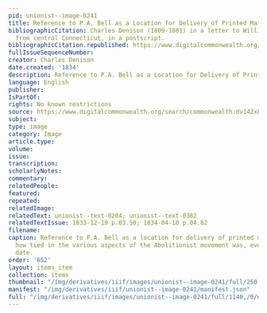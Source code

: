 ```yaml
---
pid: unionist--image-0241
title: Reference to P.A. Bell as a Location for Delivery of Printed Material
bibliographicCitation: Charles Denison (1809-1881) in a letter to William Lloyd Garrison,1834-03-07
  from central Connecticut, in a postscript.
bibliographicCitation.republished: https://www.digitalcommonwealth.org/search/commonwealth:dv142x87k
fullIssueSequenceNumber: 
creator: Charles Denison
date.created: '1834'
description: Reference to P.A. Bell as a Location for Delivery of Printed Material
language: English
publisher: 
IsPartOf: 
rights: No known restrictions
source: https://www.digitalcommonwealth.org/search/commonwealth:dv142x87k
subject: 
type: image
category: Image
article.type: 
volume: 
issue: 
transcription: 
scholarlyNotes: 
commentary: 
relatedPeople: 
featured: 
repeated: 
relatedImage: 
relatedText: unionist--text-0204; unionist--text-0382
relatedTextIssue: 1833-12-19 p.03.50; 1834-04-10 p.04.82
filename: 
caption: Reference to P.A. Bell as a location for delivery of printed material, demonstrating
  how tied in the various aspects of the Abolitionist movement was, even at this early
  date.
order: '652'
layout: items_item
collection: items
thumbnail: "/img/derivatives/iiif/images/unionist--image-0241/full/250,/0/default.jpg"
manifest: "/img/derivatives/iiif/unionist--image-0241/manifest.json"
full: "/img/derivatives/iiif/images/unionist--image-0241/full/1140,/0/default.jpg"
---
```

